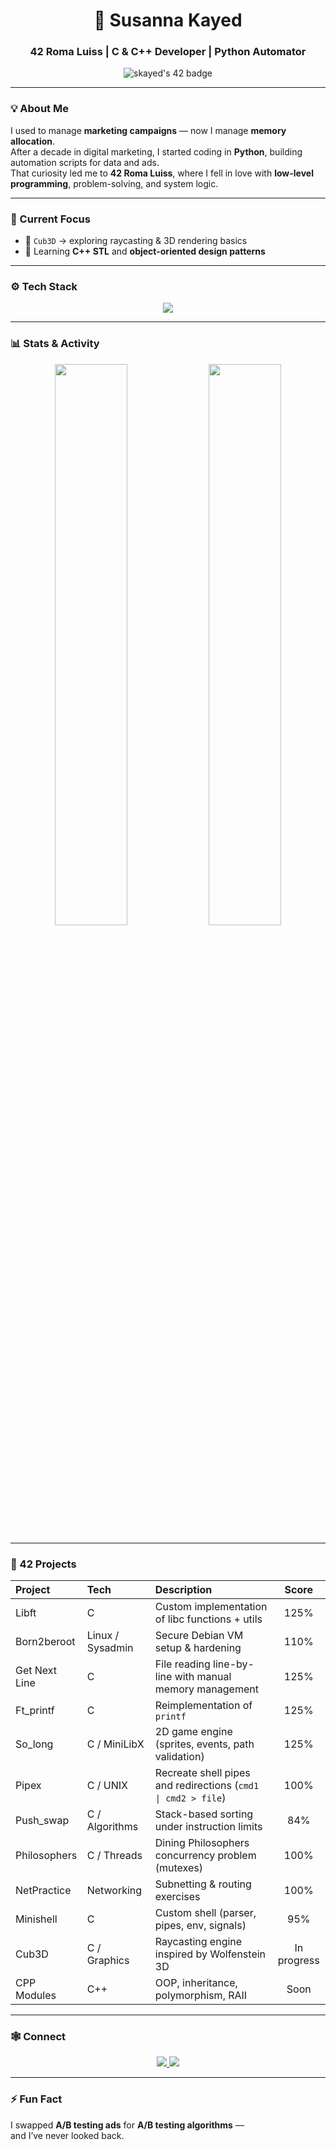 <h1 align="center">🚀 Susanna Kayed</h1>
<h3 align="center">42 Roma Luiss | C & C++ Developer | Python Automator</h3>

<p align="center">
  <img src="https://badge.mediaplus.ma/kettlebells/skayed?1337Badge=off&UM6P=off" alt="skayed's 42 badge" />
</p>

---

### 💡 About Me
I used to manage **marketing campaigns** — now I manage **memory allocation**.  
After a decade in digital marketing, I started coding in **Python**, building automation scripts for data and ads.  
That curiosity led me to **42 Roma Luiss**, where I fell in love with **low-level programming**, problem-solving, and system logic.

---

### 🔭 Current Focus
- 🧱 `Cub3D` → exploring raycasting & 3D rendering basics  
- 🧩 Learning **C++ STL** and **object-oriented design patterns**

---

### ⚙️ Tech Stack
<p align="center">
  <img src="https://skillicons.dev/icons?i=c,cpp,python,flask,django,linux,git,github,vscode&theme=dark" />
</p>

---

### 📊 Stats & Activity
<p align="center">
  <img src="https://github-readme-stats.vercel.app/api?username=susannakay&show_icons=true&theme=radical&hide_border=true" width="48%" />
  <img src="https://github-readme-stats.vercel.app/api/top-langs?username=susannakay&layout=compact&theme=radical&hide_border=true" width="48%" />
</p>

---

### 🧠 42 Projects

| Project | Tech | Description | Score |
|:--------|:-----|:------------|:-----:|
| Libft | C | Custom implementation of libc functions + utils | 125% |
| Born2beroot | Linux / Sysadmin | Secure Debian VM setup & hardening | 110% |
| Get Next Line | C | File reading line-by-line with manual memory management | 125% |
| Ft_printf | C | Reimplementation of `printf` | 125% |
| So_long | C / MiniLibX | 2D game engine (sprites, events, path validation) | 125% |
| Pipex | C / UNIX | Recreate shell pipes and redirections (`cmd1 \| cmd2 > file`) | 100% |
| Push_swap | C / Algorithms | Stack-based sorting under instruction limits | 84% |
| Philosophers | C / Threads | Dining Philosophers concurrency problem (mutexes) | 100% |
| NetPractice | Networking | Subnetting & routing exercises | 100% |
| Minishell | C | Custom shell (parser, pipes, env, signals) | 95% |
| Cub3D | C / Graphics | Raycasting engine inspired by Wolfenstein 3D | In progress |
| CPP Modules | C++ | OOP, inheritance, polymorphism, RAII | Soon |


---

### 🕸️ Connect
<p align="center">
  <a href="https://linkedin.com/in/susanna-kayed">
    <img src="https://img.shields.io/badge/-Susanna%20Kayed-blue?style=flat&logo=Linkedin&logoColor=white" />
  </a>
  <a href="mailto:susanna.kayed@gmail.com">
    <img src="https://img.shields.io/badge/-Gmail-D14836?style=flat&logo=Gmail&logoColor=white" />
  </a>
</p>

---

### ⚡ Fun Fact
I swapped **A/B testing ads** for **A/B testing algorithms** —  
and I’ve never looked back.
